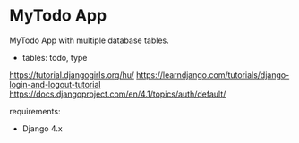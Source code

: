 # MyTodo App

MyTodo App with multiple database tables.

  * tables: todo, type


https://tutorial.djangogirls.org/hu/
https://learndjango.com/tutorials/django-login-and-logout-tutorial
https://docs.djangoproject.com/en/4.1/topics/auth/default/


requirements:

  * Django 4.x

